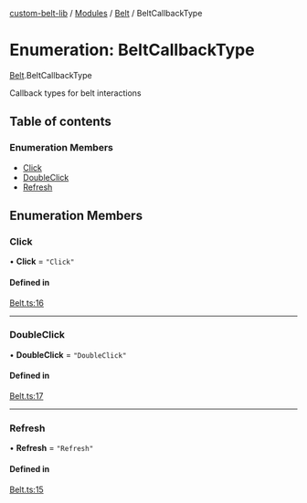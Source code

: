 [custom-belt-lib](../README.md) / [Modules](../modules.md) / [Belt](../modules/Belt.md) / BeltCallbackType

# Enumeration: BeltCallbackType

[Belt](../modules/Belt.md).BeltCallbackType

Callback types for belt interactions

## Table of contents

### Enumeration Members

- [Click](Belt.BeltCallbackType.md#click)
- [DoubleClick](Belt.BeltCallbackType.md#doubleclick)
- [Refresh](Belt.BeltCallbackType.md#refresh)

## Enumeration Members

### Click

• **Click** = ``"Click"``

#### Defined in

[Belt.ts:16](https://github.com/jeffholst/custom-belt/blob/332743c/packages/custom-belt-lib/src/Belt.ts#L16)

___

### DoubleClick

• **DoubleClick** = ``"DoubleClick"``

#### Defined in

[Belt.ts:17](https://github.com/jeffholst/custom-belt/blob/332743c/packages/custom-belt-lib/src/Belt.ts#L17)

___

### Refresh

• **Refresh** = ``"Refresh"``

#### Defined in

[Belt.ts:15](https://github.com/jeffholst/custom-belt/blob/332743c/packages/custom-belt-lib/src/Belt.ts#L15)
